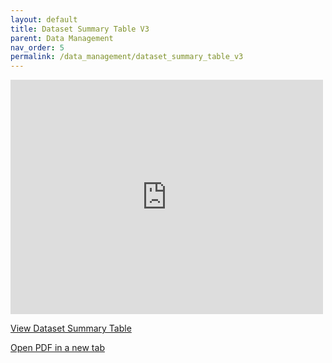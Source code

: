 ```yaml
---
layout: default
title: Dataset Summary Table V3
parent: Data Management
nav_order: 5
permalink: /data_management/dataset_summary_table_v3
---
```


<embed src="https://github.com/BHFDSC/documentation/blob/main/assets/images/summary_table_data_coverage_TB_AS_03092024_pdf.pdf" width="500" height="375" 
 type="application/pdf">


[View Dataset Summary Table](https://github.com/BHFDSC/documentation/blob/main/assets/images/summary_table_data_coverage_TB_AS_03092024_pdf.pdf)


<a href="https://github.com/BHFDSC/documentation/blob/main/assets/images/summary_table_data_coverage_TB_AS_03092024_pdf.pdf" target="_blank">Open PDF in a new tab</a>
